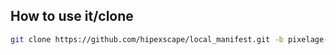 ## How to use it/clone

```bash
git clone https://github.com/hipexscape/local_manifest.git -b pixelage-15 .repo/local_manifests
```
